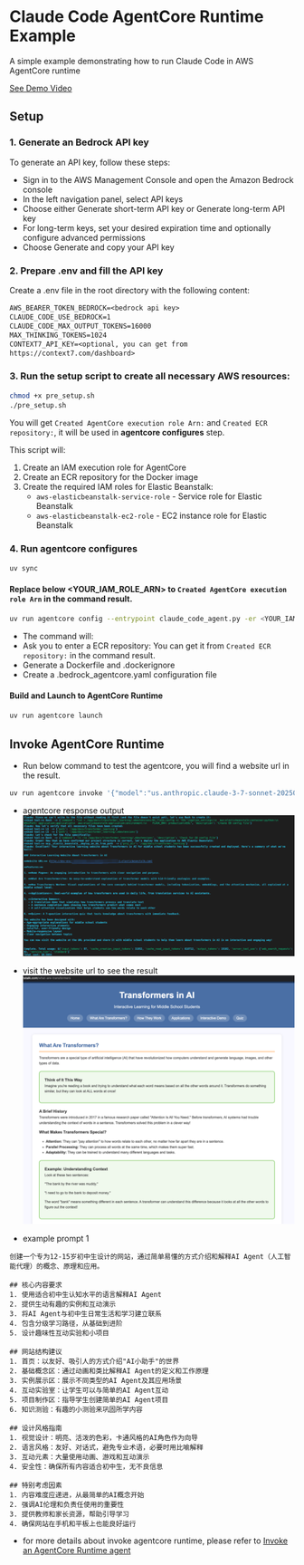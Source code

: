 # Claude Code AgentCore Runtime Example

A simple example demonstrating how to run Claude Code in AWS AgentCore runtime  

[See Demo Video](https://mp.weixin.qq.com/s/htcP3VppLcxwusulZGuLFQ)  

## Setup
### 1. Generate an Bedrock API key

To generate an API key, follow these steps:
- Sign in to the AWS Management Console and open the Amazon Bedrock console
- In the left navigation panel, select API keys
- Choose either Generate short-term API key or Generate long-term API key
- For long-term keys, set your desired expiration time and optionally configure advanced permissions
- Choose Generate and copy your API key

### 2. Prepare .env and fill the API key

Create a .env file in the root directory with the following content:
```
AWS_BEARER_TOKEN_BEDROCK=<bedrock api key>
CLAUDE_CODE_USE_BEDROCK=1
CLAUDE_CODE_MAX_OUTPUT_TOKENS=16000
MAX_THINKING_TOKENS=1024
CONTEXT7_API_KEY=<optional, you can get from https://context7.com/dashboard>
```

### 3. Run the setup script to create all necessary AWS resources:

```bash
chmod +x pre_setup.sh
./pre_setup.sh
```
You will get `Created AgentCore execution role Arn:` and `Created ECR repository:`, it will be used in **agentcore configures** step.

This script will:
1. Create an IAM execution role for AgentCore
2. Create an ECR repository for the Docker image
3. Create the required IAM roles for Elastic Beanstalk:
   - `aws-elasticbeanstalk-service-role` - Service role for Elastic Beanstalk
   - `aws-elasticbeanstalk-ec2-role` - EC2 instance role for Elastic Beanstalk

### 4. Run agentcore configures
```bash
uv sync
```

#### Replace below <YOUR_IAM_ROLE_ARN> to `Created AgentCore execution role Arn` in the command result. 
```bash
uv run agentcore config --entrypoint claude_code_agent.py -er <YOUR_IAM_ROLE_ARN>
```
- The command will:
- Ask you to enter a ECR repository: You can get it from `Created ECR repository:` in the command result. 
- Generate a Dockerfile and .dockerignore
- Create a .bedrock_agentcore.yaml configuration file

#### Build and Launch to AgentCore Runtime
```bash
uv run agentcore launch
```

## Invoke AgentCore Runtime
- Run below command to test the agentcore, you will find a website url in the result.  
```bash
uv run agentcore invoke '{"model":"us.anthropic.claude-3-7-sonnet-20250219-v1:0", "prompt": "create a interactive learning website to introduce Transformer in AI, targeting middle school students"}' 
```

- agentcore response output 
![image](assets/image1.png)

- visit the website url to see the result
![image](assets/image2.png)

- example prompt 1
```
创建一个专为12-15岁初中生设计的网站，通过简单易懂的方式介绍和解释AI Agent（人工智能代理）的概念、原理和应用。

## 核心内容要求
1. 使用适合初中生认知水平的语言解释AI Agent
2. 提供生动有趣的实例和互动演示
3. 将AI Agent与初中生日常生活和学习建立联系
4. 包含分级学习路径，从基础到进阶
5. 设计趣味性互动实验和小项目

## 网站结构建议
1. 首页：以友好、吸引人的方式介绍"AI小助手"的世界
2. 基础概念区：通过动画和类比解释AI Agent的定义和工作原理
3. 实例展示区：展示不同类型的AI Agent及其应用场景
4. 互动实验室：让学生可以与简单的AI Agent互动
5. 项目制作区：指导学生创建简单的AI Agent项目
6. 知识测验：有趣的小测验来巩固所学内容

## 设计风格指南
1. 视觉设计：明亮、活泼的色彩，卡通风格的AI角色作为向导
2. 语言风格：友好、对话式，避免专业术语，必要时用比喻解释
3. 互动元素：大量使用动画、游戏和互动演示
4. 安全性：确保所有内容适合初中生，无不良信息

## 特别考虑因素
1. 内容难度应递进，从最简单的AI概念开始
2. 强调AI伦理和负责任使用的重要性
3. 提供教师和家长资源，帮助引导学习
4. 确保网站在手机和平板上也能良好运行
```

- for more details about invoke agentcore runtime, please refer to [Invoke an AgentCore Runtime agent](https://docs.aws.amazon.com/bedrock-agentcore/latest/devguide/runtime-invoke-agent.html)
